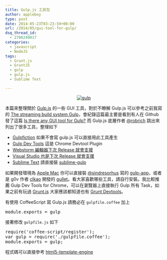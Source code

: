 ```yaml
---
title: Gulp.js 工具包
author: appleboy
type: post
date: 2014-05-23T03:23:59+00:00
url: /2014/05/gui-tool-for-gulp/
dsq_thread_id:
  - 2706249017
categories:
  - javascript
  - NodeJS
tags:
  - Grunt.js
  - GruntJS
  - gulp
  - gulp.js
  - Sublime Text

---
```

<div style="margin:0 auto; text-align:center;">
  <a href="https://www.flickr.com/photos/appleboy/11616755494/" title="gulp by appleboy46, on Flickr"><img src="https://i0.wp.com/farm8.staticflickr.com/7354/11616755494_06ef5c0fa5.jpg?w=840&#038;ssl=1" style="max-height: 250px" alt="gulp" data-recalc-dims="1" /></a>
</div>

本篇來整理關於 [Gulp.js][1] 的一些 GUI 工具，對於不瞭解 Gulp.js 可以參考之前我寫的 [The streaming build system Gulp][2]，會紀錄這篇最主要是看到有人在 Github 發了這篇 [Is there any GUI tool for Gulp?][3] 而 Gulp.js 底層作者 [@robrich][4] 跳出來列出了很多工具，整理如下

<!--more-->

  * [Gulpfiction][5] 如果不會寫 gulp.js 可以直接用此工具產生
  * [Gulp Dev Tools][6] 這是 Chrome Devtool Plugin
  * [Webstorm 編輯器下次 Release 就會支援][7]
  * [Visual Studio 也是下次 Release 就會支援][8]
  * [Sublime Text][9] 請直接裝 [sublime-gulp][10]

如果開發環境為 [Apple Mac][11] 你可以直接裝 [@sindresorhus][12] 寫的 [gulp-app][13]，或者是 g0v 作者 [clkao][14] 開發的 [gullet][15]。看大家喜歡哪些工具，請自行安裝。我比較推薦 Gulp Dev Tools for Chrome，可以在瀏覽器上直接執行 Gulp 所有 Task，如果之前有玩過 [Grunt.js][16] 大家應該都知道也有 [Grunt Devtools][17]。

有使用 CoffeeScript 寫 Gulp.js 請務必在 `gulpfile.coffee` 加上

<div>
  <pre class="brush: jscript; title: ; notranslate" title="">module.exports = gulp</pre>
</div>

接著修改 `gulpfile.js` 如下

<div>
  <pre class="brush: jscript; title: ; notranslate" title="">require('coffee-script/register');
var gulp = require('./gulpfile.coffee');
module.exports = gulp;
</pre>
</div>

程式碼可以直接參考 [html5-template-engine][18]

 [1]: http://gulpjs.com/
 [2]: http://blog.wu-boy.com/2013/12/streaming-build-system-gulp/
 [3]: https://github.com/gulpjs/gulp/issues/468
 [4]: https://github.com/robrich
 [5]: http://gulpfiction.divshot.io/
 [6]: https://chrome.google.com/webstore/detail/gulp-devtools/ojpmgjhofceebfifeajnjojpokebkkji/
 [7]: http://blog.jetbrains.com/webstorm/2014/05/webstorm-9-development-roadmap-discussion/
 [8]: https://twitter.com/mkristensen/status/466401181003448320
 [9]: http://www.sublimetext.com/
 [10]: https://github.com/NicoSantangelo/sublime-gulp
 [11]: http://www.apple.com/tw/mac/
 [12]: https://github.com/sindresorhus
 [13]: https://github.com/sindresorhus/gulp-app
 [14]: https://www.facebook.com/clkao
 [15]: https://github.com/clkao/gullet
 [16]: http://gruntjs.com/
 [17]: https://chrome.google.com/webstore/detail/grunt-devtools/fbiodiodggnlakggeeckkjccjhhjndnb?hl=en
 [18]: https://github.com/appleboy/html5-template-engine/